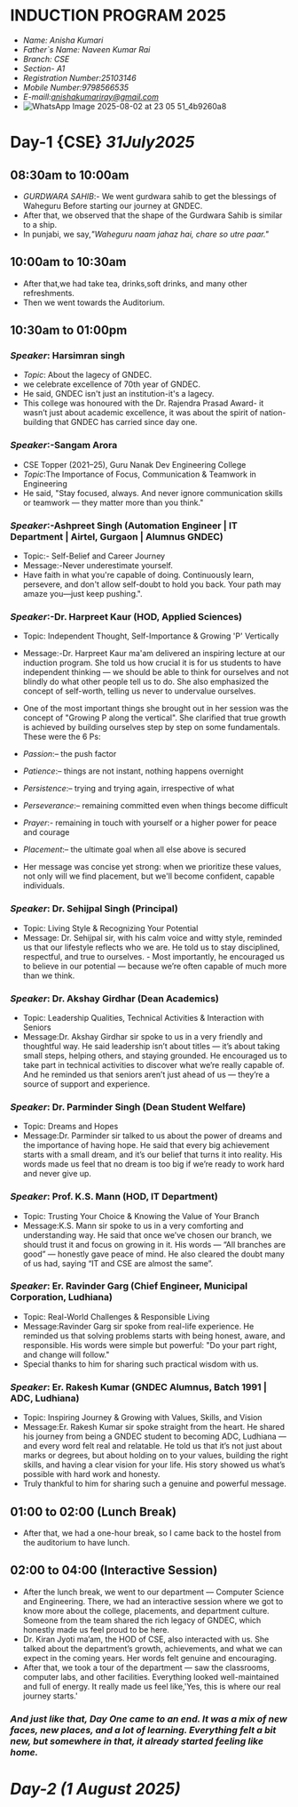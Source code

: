 # **INDUCTION PROGRAM 2025**
- *Name: Anisha Kumari*
- *Father`s Name: Naveen Kumar Rai*
- *Branch: CSE*
- *Section- A1*
- *Registration Number:25103146*
- *Mobile Number:9798566535*
- *E-maill:anishakumariray@gmail.com*
- ![WhatsApp Image 2025-08-02 at 23 05 51_4b9260a8](https://github.com/user-attachments/assets/459d2908-7b38-4458-bad5-d45ec69736ec)
 
  
# Day-1 {CSE} *31July2025*
## 08:30am to 10:00am 
- *GURDWARA SAHIB*:- We went gurdwara sahib to get the blessings of Waheguru Before starting our journey at GNDEC.
- After that, we observed that the shape of the Gurdwara Sahib is similar to a ship.
- In punjabi, we say,*"Waheguru naam jahaz hai, chare so utre paar."*

## 10:00am to 10:30am
- After that,we had take tea, drinks,soft drinks, and many other refreshments.
- Then we went towards the Auditorium.

## 10:30am to 01:00pm
### *Speaker*: Harsimran singh
- *Topic*: About the lagecy of GNDEC.
- we celebrate excellence of 70th year of GNDEC.
- He said, GNDEC isn't just an institution-it's a lagecy.
- This college was honoured with the Dr. Rajendra Prasad Award- it wasn’t just about academic excellence, it was about the spirit of nation-building that GNDEC has carried since day one.

### *Speaker*:-Sangam Arora
- CSE Topper (2021–25), Guru Nanak Dev Engineering College
- *Topic*:The Importance of Focus, Communication & Teamwork in Engineering
- He said, "Stay focused, always. And never ignore communication skills or teamwork — they matter more than you think."

### *Speaker*:-Ashpreet Singh (Automation Engineer | IT Department | Airtel, Gurgaon | Alumnus GNDEC)
- Topic:- Self-Belief and Career Journey
- Message:-Never underestimate yourself.
- Have faith in what you're capable of doing. Continuously learn, persevere, and don't allow self-doubt to hold you back. Your path may amaze you—just keep pushing.".

### *Speaker*:-Dr. Harpreet Kaur (HOD, Applied Sciences)
- Topic: Independent Thought, Self-Importance & Growing 'P' Vertically
- Message:-Dr. Harpreet Kaur ma'am delivered an inspiring lecture at our induction program. She told us how crucial it is for us students to have independent thinking — we should be able   to think for ourselves and not blindly do what other people tell us to do. She also emphasized the concept of self-worth, telling us never to undervalue ourselves.
- One of the most important things she brought out in her session was the concept of "Growing P along the vertical". She clarified that true growth is achieved by building ourselves step    by step on some fundamentals. These were the 6 Ps:

- *Passion*:– the push factor
- *Patience*:– things are not instant, nothing happens overnight
- *Persistence*:– trying and trying again, irrespective of what
- *Perseverance*:– remaining committed even when things become difficult
- *Prayer*:- remaining in touch with yourself or a higher power for peace and courage
- *Placement*:– the ultimate goal when all else above is secured

- Her message was concise yet strong: when we prioritize these values, not only will we find placement, but we'll become confident, capable individuals.
### *Speaker*: Dr. Sehijpal Singh (Principal)
- Topic: Living Style & Recognizing Your Potential
- Message: Dr. Sehijpal sir, with his calm voice and witty style, reminded us that our lifestyle reflects who we are. He told us to stay disciplined, respectful, and true to ourselves.  - Most importantly, he encouraged us to believe in our potential — because we’re often capable of much more than we think.

### *Speaker*: Dr. Akshay Girdhar (Dean Academics)
- Topic: Leadership Qualities, Technical Activities & Interaction with Seniors
- Message:Dr. Akshay Girdhar sir spoke to us in a very friendly and thoughtful way. He said leadership isn’t about titles — it’s about taking small steps, helping others, and staying       grounded. He encouraged us to take part in technical activities to discover what we’re really capable of. And he reminded us that seniors aren’t just ahead of us — they’re a source of    support and experience.
### *Speaker*: Dr. Parminder Singh (Dean Student Welfare)
- Topic: Dreams and Hopes
- Message:Dr. Parminder sir talked to us about the power of dreams and the importance of having hope. He said that every big achievement starts with a small dream, and it’s our belief      that turns it into reality. His words made us feel that no dream is too big if we’re ready to work hard and never give up.
### *Speaker*: Prof. K.S. Mann (HOD, IT Department)
- Topic: Trusting Your Choice & Knowing the Value of Your Branch
- Message:K.S. Mann sir spoke to us in a very comforting and understanding way. He said that once we’ve chosen our branch, we should trust it and focus on growing in it. His words — “All   branches are good” — honestly gave peace of mind. He also cleared the doubt many of us had, saying “IT and CSE are almost the same”.
### *Speaker*: Er. Ravinder Garg (Chief Engineer, Municipal Corporation, Ludhiana)
- Topic: Real-World Challenges & Responsible Living
- Message:Ravinder Garg sir spoke from real-life experience. He reminded us that solving problems starts with being honest, aware, and responsible. His words were simple but powerful:      "Do your part right, and change will follow."
- Special thanks to him for sharing such practical wisdom with us.
### *Speaker*: Er. Rakesh Kumar (GNDEC Alumnus, Batch 1991 | ADC, Ludhiana)
- Topic: Inspiring Journey & Growing with Values, Skills, and Vision
- Message:Er. Rakesh Kumar sir spoke straight from the heart. He shared his journey from being a GNDEC student to becoming ADC, Ludhiana — and every word felt real and relatable. He told   us that it’s not just about marks or degrees, but about holding on to your values, building the right skills, and having a clear vision for your life. His story showed us what’s          possible with hard work and honesty.
- Truly thankful to him for sharing such a genuine and powerful message.
## 01:00 to 02:00 (Lunch Break)
- After that, we had a one-hour break, so I came back to the hostel from the auditorium to have lunch.
## 02:00 to 04:00 (Interactive Session)
- After the lunch break, we went to our department — Computer Science and Engineering. There, we had an interactive session where we got to know more about the college, placements, and     department culture. Someone from the team shared the rich legacy of GNDEC, which honestly made us feel proud to be here.
- Dr. Kiran Jyoti ma’am, the HOD of CSE, also interacted with us. She talked about the department’s growth, achievements, and what we can expect in the coming years. Her words felt         genuine and encouraging.
- After that, we took a tour of the department — saw the classrooms, computer labs, and other facilities. Everything looked well-maintained and full of energy. It really made us feel       like,'Yes, this is where our real journey starts.'

### *And just like that, Day One came to an end. It was a mix of new faces, new places, and a lot of learning. Everything felt a bit new, but somewhere in that, it already started feeling like home.*

# *Day-2 (1 August 2025)*
